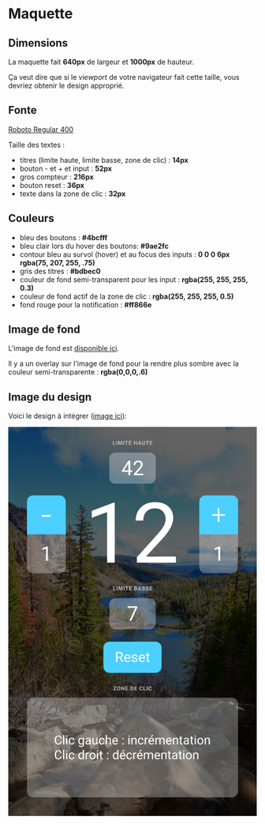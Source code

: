 # Maquette

## Dimensions

La maquette fait **640px** de largeur et **1000px** de hauteur.

Ça veut dire que si le *viewport* de votre navigateur fait cette taille, vous devriez obtenir le design approprié.

## Fonte
[Roboto Regular 400](https://fonts.google.com/specimen/Roboto)

Taille des textes :
- titres (limite haute, limite basse, zone de clic) : **14px**
- bouton - et + et input : **52px**
- gros compteur : **216px**
- bouton reset : **36px**
- texte dans la zone de clic : **32px**

## Couleurs
- bleu des boutons : **#4bcfff**
- bleu clair lors du hover des boutons: **#9ae2fc**
- contour bleu au survol (hover) et au focus des inputs : **0 0 0 6px rgba(75, 207, 255, .75)**
- gris des titres : **#bdbec0**
- couleur de fond semi-transparent pour les input : **rgba(255, 255, 255, 0.3)**
- couleur de fond actif de la zone de clic : **rgba(255, 255, 255, 0.5)**
- fond rouge pour la notification : **#ff866e**

## Image de fond

L'image de fond est [disponible ici](../assets/images/fond.jpg).

Il y a un overlay sur l'image de fond pour la rendre plus sombre avec la couleur semi-transparente : **rgba(0,0,0,.6)**

## Image du design

Voici le design à intégrer ([image ici](./design.jpg)):

![Image du design à intégrer](./design.jpg)
